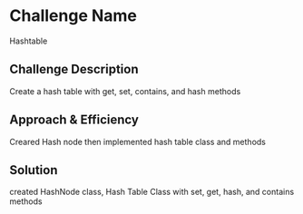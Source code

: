 # Challenge Name
Hashtable

## Challenge Description
Create a hash table with get, set, contains, and hash methods

## Approach & Efficiency
Creared Hash node then implemented hash table class and methods

## Solution
created HashNode class, Hash Table Class with set, get, hash, and contains methods